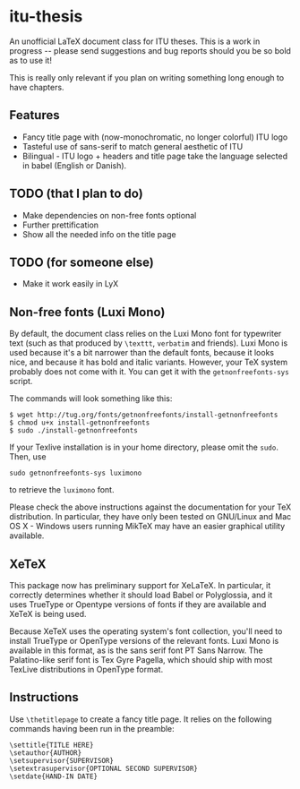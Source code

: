 itu-thesis
==========

An unofficial LaTeX document class for ITU theses. This is a work in progress -- please
send suggestions and bug reports should you be so bold as to use it!

This is really only relevant if you plan on writing something long enough to
have chapters.

Features
--------

 * Fancy title page with (now-monochromatic, no longer colorful) ITU logo
 * Tasteful use of sans-serif to match general aesthetic of ITU
 * Bilingual - ITU logo + headers and title page take the language selected in babel (English or Danish).

TODO (that I plan to do)
------------------------
 * Make dependencies on non-free fonts optional
 * Further prettification
 * Show all the needed info on the title page

TODO (for someone else)
-----------------------
 * Make it work easily in LyX

Non-free fonts (Luxi Mono)
--------------------------
By default, the document class relies on the Luxi Mono font for typewriter text (such as that produced by `\texttt`, `verbatim` and friends). Luxi Mono is used because it's a bit narrower than the default fonts, because it looks nice, and because it has bold and italic variants. However, your TeX system probably does not come with it. You can get it with the `getnonfreefonts-sys` script.

The commands will look something like this:
```
$ wget http://tug.org/fonts/getnonfreefonts/install-getnonfreefonts
$ chmod u+x install-getnonfreefonts
$ sudo ./install-getnonfreefonts
```
If your Texlive installation is in your home directory, please omit the `sudo`. Then, use
```
sudo getnonfreefonts-sys luximono
```
to retrieve the `luximono` font.

Please check the above instructions against the documentation for your TeX distribution. In particular, they have only been tested on GNU/Linux and Mac OS X - Windows users running MikTeX may have an easier graphical utility available.

XeTeX
-----
This package now has preliminary support for XeLaTeX. In particular, it correctly determines whether it should load Babel or Polyglossia, and it uses TrueType or Opentype versions of fonts if they are available and XeTeX is being used.

Because XeTeX uses the operating system's font collection, you'll need to install TrueType or OpenType versions of the relevant fonts. Luxi Mono is available in this format, as is the sans serif font PT Sans Narrow. The Palatino-like serif font is Tex Gyre Pagella, which should ship with most TexLive distributions in OpenType format.

Instructions
------------

Use ````\thetitlepage```` to create a fancy title page. It relies on the following
commands having been run in the preamble:

    \settitle{TITLE HERE}
    \setauthor{AUTHOR}
    \setsupervisor{SUPERVISOR}
    \setextrasupervisor{OPTIONAL SECOND SUPERVISOR}
    \setdate{HAND-IN DATE}

